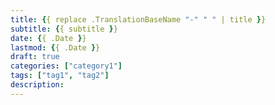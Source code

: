 ```yaml
---
title: {{ replace .TranslationBaseName "-" " " | title }}
subtitle: {{ subtitle }}
date: {{ .Date }}
lastmod: {{ .Date }}
draft: true
categories: ["category1"]
tags: ["tag1", "tag2"]
description:
---
```

